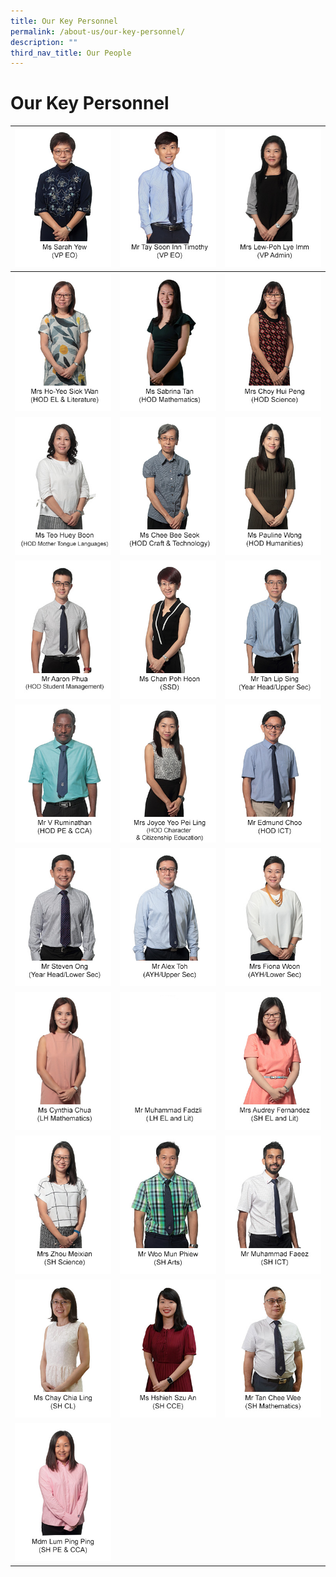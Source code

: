 ```yaml
---
title: Our Key Personnel
permalink: /about-us/our-key-personnel/
description: ""
third_nav_title: Our People
---
```

# **Our Key Personnel**

| ![](/images/Keypersonnel/sarah%20yew.jpg)|![](/images/timothytay1.jpg)|![](/images/Keypersonnel/lewpohlyeimm.jpg)|
| -------- | -------- | -------- |
|![](/images/Keypersonnel/yeo%20siok%20wan.jpg)|![](/images/sabrinatan.jpg)|![](/images/Keypersonnel/choy%20hui%20peng.jpg) |
|![](/images/Keypersonnel/teo%20hui%20boon.jpg)|![](/images/Keypersonnel/chee%20bee%20siok.jpg)|![](/images/Keypersonnel/pauline%20wong.jpg)|
|![](/images/Keypersonnel/aaron%20phua.jpg)|![](/images/Keypersonnel/chan%20poh%20hoon.jpg)|![](/images/Keypersonnel/tan%20lip%20sing.jpg)|
|![](/images/Keypersonnel/v%20rumi.jpg)|![](/images/Keypersonnel/joyce%20chong.jpg)|![](/images/Keypersonnel/edmund%20choo.jpg)|
|![](/images/Keypersonnel/steven%20ong.jpg)|![](/images/Keypersonnel/alextoh.jpg)|![](/images/Keypersonnel/mrs%20fiona%20woon.jpg)|
|![](/images/Keypersonnel/ms%20cynthia%20chua.jpg)|![](/images/Keypersonnel/mr%20muhammad%20fadzli%20abdul%20hamid%20v1.png)|![](/images/Keypersonnel/mrs%20audrey%20fernandez.jpg)|
|![](/images/Keypersonnel/mrs%20zhou%20meixian.jpg)|![](/images/Keypersonnel/woomunphiew.jpg)|![](/images/Keypersonnel/m%20faeez.jpg)|
|![](/images/chialing1.jpg)|![](/images/szuan11.jpg)|![](/images/cheewee.jpg)|
|![](/images/Keypersonnel/mdm%20lum%20ping%20ping.jpg)|